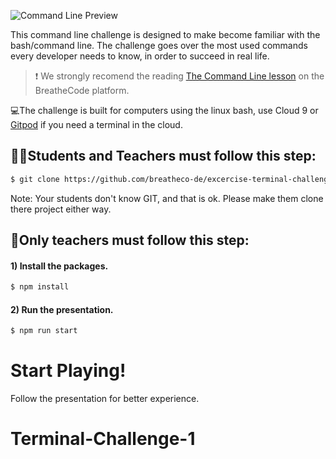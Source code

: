 ![Command Line Preview](https://raw.githubusercontent.com/breatheco-de/exercise-terminal-challenge/master/preview.png)

This command line challenge is designed to make become familiar with the bash/command line. The challenge goes over the most used commands every developer needs to know, in order to succeed in real life.

> :exclamation: We strongly recomend the reading [The Command Line lesson](https://breatheco.de/en/lesson/the-command-line/) on the BreatheCode platform.

💻The challenge is built for computers using the linux bash, use Cloud 9 or [Gitpod](https://gitpod.io) if you need a terminal in the cloud. 

## 👩‍🎓Students and Teachers must follow this step:

```sh
$ git clone https://github.com/breatheco-de/excercise-terminal-challenge.git
```
Note: Your students don't know GIT, and that is ok. Please make them clone there project either way.

## 🛑Only teachers must follow this step:

#### 1) Install the packages.
```sh
$ npm install
```

#### 2) Run the presentation.
```sh
$ npm run start
```

# Start Playing!

Follow the presentation for better experience.
# Terminal-Challenge-1
